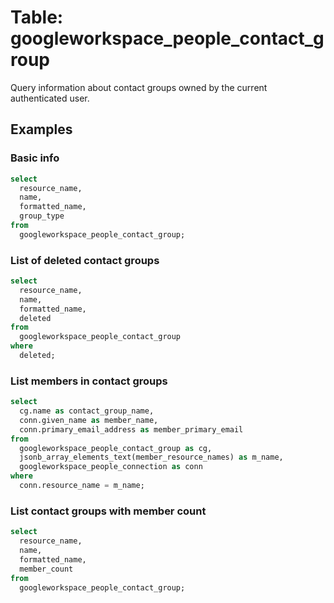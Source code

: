 # Table: googleworkspace_people_contact_group

Query information about contact groups owned by the current authenticated user.

## Examples

### Basic info

```sql
select
  resource_name,
  name,
  formatted_name,
  group_type
from
  googleworkspace_people_contact_group;
```

### List of deleted contact groups

```sql
select
  resource_name,
  name,
  formatted_name,
  deleted
from
  googleworkspace_people_contact_group
where
  deleted;
```

### List members in contact groups

```sql
select
  cg.name as contact_group_name,
  conn.given_name as member_name,
  conn.primary_email_address as member_primary_email
from
  googleworkspace_people_contact_group as cg,
  jsonb_array_elements_text(member_resource_names) as m_name,
  googleworkspace_people_connection as conn
where
  conn.resource_name = m_name;
```

### List contact groups with member count

```sql
select
  resource_name,
  name,
  formatted_name,
  member_count
from
  googleworkspace_people_contact_group;
```
